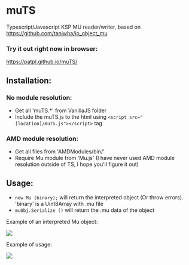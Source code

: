 # muTS
Typescript/Javascript KSP MU reader/writer, based on https://github.com/taniwha/io_object_mu

### Try it out right now in browser:
https://patpl.github.io/muTS/

## Installation:

### No module resolution:
* Get all 'muTS.*' from VanillaJS folder
* Include the muTS.js to the html using ```<script src="[location]/muTS.js"></script>``` tag

### AMD module resolution:
* Get all files from 'AMDModules/bin/'
* Require Mu module from 'Mu.js' (I have never used AMD module resolution outside of TS, I hope you'll figure it out)

## Usage:
* ```new Mu (binary);``` will return the interpreted object (Or throw errors). 'binary' is a Uint8Array with .mu file
* ```muObj.Serialize ()``` will return the .mu data of the object


Example of an interpreted Mu object:

![](https://imgur.com/iigE1fQ.png)

Example of usage:

![](https://imgur.com/3YsFAkE.png)
